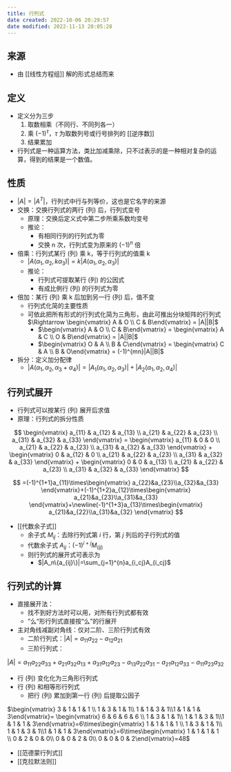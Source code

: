 ```yaml
---
title: 行列式
date created: 2022-10-06 20:29:57
date modified: 2022-11-13 20:05:28
---
```


## 来源

- 由 [[线性方程组]] 解的形式总结而来

## 定义

- 定义分为三步
	1. 取数相乘（不同行、不同列各一）
	2. 乘 $(-1)^\tau$，$\tau$ 为取数列号或行号排列的 [[逆序数]]
	3. 结果累加
- 行列式是一种运算方法，类比加减乘除，只不过表示的是一种相对复杂的运算，得到的结果是一个数值。

## 性质

- $|A|=|A^T|$，行列式中行与列等价，这也是它名字的来源
- 交换：交换行列式的两行 (列) 后，行列式变号
	- 原理：交换后定义式中第二步所乘系数均变号
	- 推论：
		- 有相同行列的行列式为零
		- 交换 n 次，行列式变为原来的 $(-1)^n$ 倍
- 倍乘：行列式某行 (列) 乘 k，等于行列式的值乘 k
	- $|A(\alpha_1,\alpha_2,k\alpha_3)|=k|A(\alpha_1,\alpha_2,\alpha_3)|$
	- 推论：
		- 行列式可提取某行 (列) 的公因式
		- 有成比例行 (列) 的行列式为零
- 倍加：某行 (列) 乘 k 后加到另一行 (列) 后，值不变
	- 行列式化简的主要性质
	- 可依此把所有形式的行列式化简为三角形，由此可推出分块矩阵的行列式 $\Rightarrow \begin{vmatrix} A & O \\ C & B\end{vmatrix} = |A||B|$
		- $\begin{vmatrix} A & O \\ C & B\end{vmatrix} = \begin{vmatrix} A & C \\ O & B\end{vmatrix} = |A||B|$
		- $\begin{vmatrix} O & A \\ B & C\end{vmatrix} = \begin{vmatrix} C & A \\ B & O\end{vmatrix} = (-1)^{mn}|A||B|$
- 拆分：定义加分配律
	- $|A(\alpha_1,\alpha_2,\alpha_3+\alpha_4)|=|A_1(\alpha_1,\alpha_2,\alpha_3)|+|A_2(\alpha_1,\alpha_2,\alpha_4)|$

## 行列式展开

- 行列式可以按某行 (列) 展开后求值
- 原理：行列式的拆分性质

$$
\begin{vmatrix} a_{11} & a_{12} & a_{13} \\ a_{21} & a_{22} & a_{23} \\ a_{31} & a_{32} & a_{33} \end{vmatrix} = \begin{vmatrix} a_{11} & 0 & 0 \\ a_{21} & a_{22} & a_{23} \\ a_{31} & a_{32} & a_{33} \end{vmatrix} + \begin{vmatrix} 0 & a_{12} & 0 \\ a_{21} & a_{22} & a_{23} \\ a_{31} & a_{32} & a_{33} \end{vmatrix} + \begin{vmatrix} 0 & 0 & a_{13} \\ a_{21} & a_{22} & a_{23} \\ a_{31} & a_{32} & a_{33} \end{vmatrix}
$$

$$
=(-1)^{1+1}a_{11}\times\begin{vmatrix} a_{22}&a_{23}\\a_{32}&a_{33} \end{vmatrix}+(-1)^{1+2}a_{12}\times\begin{vmatrix} a_{21}&a_{23}\\a_{31}&a_{33} \end{vmatrix}+\newline(-1)^{1+3}a_{13}\times\begin{vmatrix} a_{21}&a_{22}\\a_{31}&a_{32} \end{vmatrix}
$$

- [[代数余子式]]
	- 余子式 $M_{ij}$：去除行列式第 $i$ 行，第 $j$ 列后的子行列式的值
	- 代数余子式 $A_{ij}$：$(-1)^{i+j}M_(ij)$
	- 则行列式的展开式可表示为
		- $|A_n\{a_{ij}\}|=\sum_{j=1}^{n}a_{i_cj}A_{i_cj}$

## 行列式的计算

- 直接展开法：
	- 找不到好方法时可以用，对所有行列式都有效
	- ”么“形行列式直接按“么”的行展开
- 主对角线减副对角线：仅对二阶、三阶行列式有效
	- 二阶行列式：$|A|=a_{11}a_{22}-a_{12}a_{21}$
	- 三阶行列式：

$|A|=a_{11}a_{22}a_{33}+a_{21}a_{32}a_{13}+a_{31}a_{12}a_{23}-a_{13}a_{22}a_{31}-a_{21}a_{12}a_{33}-a_{11}a_{23}a_{32}$

- 行 (列) 变化化为三角形行列式
- 行 (列) 和相等形行列式
	- 把行 (列) 累加到第一行 (列) 后提取公因子

$\begin{vmatrix} 3 & 1 & 1 & 1 \\ 1 & 3 & 1 & 1\\ 1 & 1 & 3 & 1\\1 & 1 & 1 & 3\end{vmatrix}= \begin{vmatrix} 6 & 6 & 6 & 6 \\ 1 & 3 & 1 & 1\\ 1 & 1 & 3 & 1\\1 & 1 & 1 & 3\end{vmatrix}=6\times\begin{vmatrix} 1 & 1 & 1 & 1 \\ 1 & 3 & 1 & 1\\ 1 & 1 & 3 & 1\\1 & 1 & 1 & 3\end{vmatrix}=6\times\begin{vmatrix} 1 & 1 & 1 & 1 \\ 0 & 2 & 0 & 0\\ 0 & 0 & 2 & 0\\ 0 & 0 & 0 & 2\end{vmatrix}=48$

- [[范德蒙行列式]]
- [[克拉默法则]]
